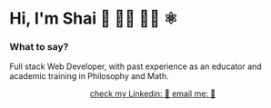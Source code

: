 # Hi, I'm Shai 👋 👨‍💻 👨‍🏫 ⚛️ 

### What to say?
<p>Full stack Web Developer, with past experience as an educator and academic training in Philosophy and Math.</p>

  <div align="center">
    <a href="https://www.linkedin.com/in/shai-gilboa/" title="Check my Linkedin">
    check my Linkedin: 💼
    </a>
    <a class="mailto" href="mailto:contact@shaigilboa.com" " title="send me an email!">email me: 📧</a>
    <!-- <a href="https://twitter.com/GilboaShai" title="I'm trying out twitter">
      🐦
    </a> -->
  </div>
